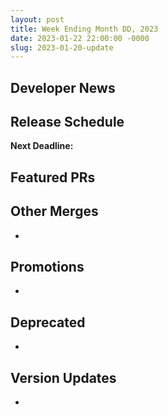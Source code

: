 ```yaml
---
layout: post
title: Week Ending Month DD, 2023
date: 2023-01-22 22:00:00 -0000
slug: 2023-01-20-update
---
```


## Developer News


## Release Schedule

**Next Deadline:**


## Featured PRs


## Other Merges

*

## Promotions

*

## Deprecated

*

## Version Updates

*
